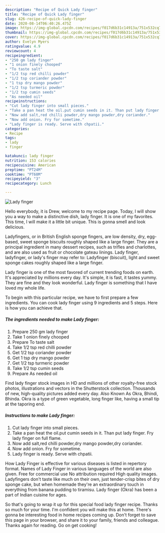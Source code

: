 ```yaml
---
description: "Recipe of Quick Lady finger"
title: "Recipe of Quick Lady finger"
slug: 426-recipe-of-quick-lady-finger
date: 2020-08-14T06:40:26.475Z
image: https://img-global.cpcdn.com/recipes/f017d6b31c14913a/751x532cq70/lady-finger-recipe-main-photo.jpg
thumbnail: https://img-global.cpcdn.com/recipes/f017d6b31c14913a/751x532cq70/lady-finger-recipe-main-photo.jpg
cover: https://img-global.cpcdn.com/recipes/f017d6b31c14913a/751x532cq70/lady-finger-recipe-main-photo.jpg
author: Evelyn Myers
ratingvalue: 4.9
reviewcount: 4
recipeingredient:
- "250 gm lady finger"
- "1 onion finely chooped"
- "To taste salt"
- "1/2 tsp red chilli powder"
- "1/2 tsp coriander powder"
- "1 tsp dry mango powder"
- "1/2 tsp turmeric powder"
- "1/2 tsp cumin seeds"
- "As needed oil"
recipeinstructions:
- "Cut lady finger into small pieces."
- "Take a pan heat the oil.put cumin seeds in it. Than put lady finger. Fry lady finger on full flame."
- "Now add salt,red chilli powder,dry mango powder,dry coriander."
- "Now add onion. Fry for sometime."
- "Lady finger is ready. Serve with chpatii."
categories:
- Recipe
tags:
- lady
- finger

katakunci: lady finger 
nutrition: 153 calories
recipecuisine: American
preptime: "PT24M"
cooktime: "PT60M"
recipeyield: "3"
recipecategory: Lunch

---
```



![Lady finger](https://img-global.cpcdn.com/recipes/f017d6b31c14913a/751x532cq70/lady-finger-recipe-main-photo.jpg)

Hello everybody, it is Drew, welcome to my recipe page. Today, I will show you a way to make a distinctive dish, lady finger. It is one of my favorites. This time, I will make it a little bit unique. This is gonna smell and look delicious.

Ladyfingers, or in British English sponge fingers, are low density, dry, egg-based, sweet sponge biscuits roughly shaped like a large finger. They are a principal ingredient in many dessert recipes, such as trifles and charlottes, and are also used as fruit or chocolate gateau linings. Lady finger, ladyfinger, or lady&#39;s finger may refer to: Ladyfinger (biscuit), light and sweet sponge cakes roughly shaped like a large finger.

Lady finger is one of the most favored of current trending foods on earth. It's appreciated by millions every day. It's simple, it is fast, it tastes yummy. They are fine and they look wonderful. Lady finger is something that I have loved my whole life.


To begin with this particular recipe, we have to first prepare a few ingredients. You can cook lady finger using 9 ingredients and 5 steps. Here is how you can achieve that.

<!--inarticleads1-->

##### The ingredients needed to make Lady finger:

1. Prepare 250 gm lady finger
1. Take 1 onion finely chooped
1. Prepare To taste salt
1. Take 1/2 tsp red chilli powder
1. Get 1/2 tsp coriander powder
1. Get 1 tsp dry mango powder
1. Get 1/2 tsp turmeric powder
1. Take 1/2 tsp cumin seeds
1. Prepare As needed oil


Find lady finger stock images in HD and millions of other royalty-free stock photos, illustrations and vectors in the Shutterstock collection. Thousands of new, high-quality pictures added every day. Also Known As Okra, Bhindi, Bhinda. Okra is a type of green vegetable, long finger like, having a small tip at the taporing end. 

<!--inarticleads2-->

##### Instructions to make Lady finger:

1. Cut lady finger into small pieces.
1. Take a pan heat the oil.put cumin seeds in it. Than put lady finger. Fry lady finger on full flame.
1. Now add salt,red chilli powder,dry mango powder,dry coriander.
1. Now add onion. Fry for sometime.
1. Lady finger is ready. Serve with chpatii.


How Lady Finger is effective for various diseases is listed in repertory format. Names of Lady Finger in various languages of the world are also given. Free for commercial use No attribution required High quality images. Ladyfingers don&#39;t taste like much on their own, just tender-crisp bites of dry sponge cake, but when homemade they&#39;re an extraordinary touch in everything from banana pudding to tiramisu. Lady finger (Okra) has been a part of Indian cuisine for ages. 

So that's going to wrap it up for this special food lady finger recipe. Thanks so much for your time. I'm confident you will make this at home. There's gonna be interesting food in home recipes coming up. Don't forget to save this page in your browser, and share it to your family, friends and colleague. Thanks again for reading. Go on get cooking!
